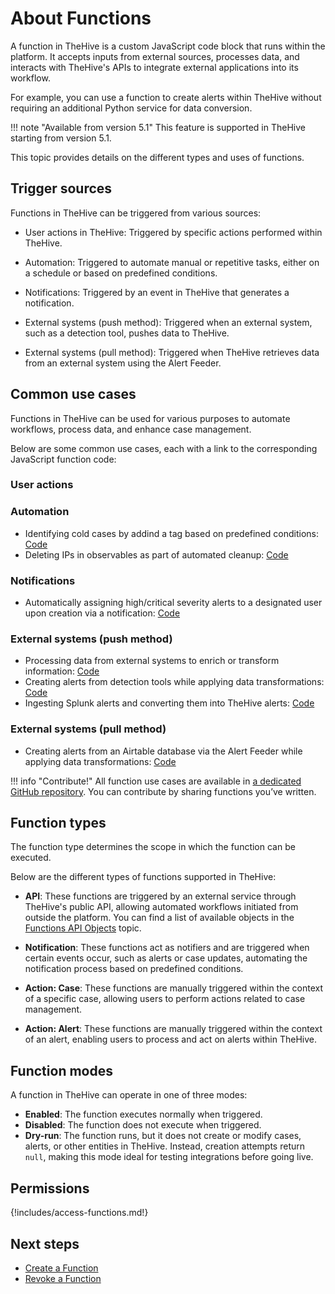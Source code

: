 # About Functions

A function in TheHive is a custom JavaScript code block that runs within the platform. It accepts inputs from external sources, processes data, and interacts with TheHive's APIs to integrate external applications into its workflow.

For example, you can use a function to create alerts within TheHive without requiring an additional Python service for data conversion.

!!! note "Available from version 5.1"
    This feature is supported in TheHive starting from version 5.1.

This topic provides details on the different types and uses of functions.

## Trigger sources

Functions in TheHive can be triggered from various sources:

* User actions in TheHive: Triggered by specific actions performed within TheHive.

* Automation: Triggered to automate manual or repetitive tasks, either on a schedule or based on predefined conditions.

* Notifications: Triggered by an event in TheHive that generates a notification.

* External systems (push method): Triggered when an external system, such as a detection tool, pushes data to TheHive.

* External systems (pull method): Triggered when TheHive retrieves data from an external system using the Alert Feeder.

## Common use cases

Functions in TheHive can be used for various purposes to automate workflows, process data, and enhance case management.

Below are some common use cases, each with a link to the corresponding JavaScript function code:

### User actions

### Automation

* Identifying cold cases by addind a tag based on predefined conditions: [Code]()
* Deleting IPs in observables as part of automated cleanup: [Code]()

### Notifications

* Automatically assigning high/critical severity alerts to a designated user upon creation via a notification: [Code]()

### External systems (push method)

* Processing data from external systems to enrich or transform information: [Code]()
* Creating alerts from detection tools while applying data transformations: [Code]()
* Ingesting Splunk alerts and converting them into TheHive alerts: [Code]()

### External systems (pull method)

* Creating alerts from an Airtable database via the Alert Feeder while applying data transformations: [Code]()

!!! info "Contribute!"
    All function use cases are available in [a dedicated GitHub repository](). You can contribute by sharing functions you’ve written.

## Function types

The function type determines the scope in which the function can be executed.

Below are the different types of functions supported in TheHive:

* **API**: These functions are triggered by an external service through TheHive's public API, allowing automated workflows initiated from outside the platform. You can find a list of available objects in the [Functions API Objects](functions-api-objects.md) topic.

* **Notification**: These functions act as notifiers and are triggered when certain events occur, such as alerts or case updates, automating the notification process based on predefined conditions.

* **Action: Case**: These functions are manually triggered within the context of a specific case, allowing users to perform actions related to case management.

* **Action: Alert**: These functions are manually triggered within the context of an alert, enabling users to process and act on alerts within TheHive.

## Function modes

A function in TheHive can operate in one of three modes:

* **Enabled**: The function executes normally when triggered.
* **Disabled**: The function does not execute when triggered.
* **Dry-run**: The function runs, but it does not create or modify cases, alerts, or other entities in TheHive. Instead, creation attempts return `null`, making this mode ideal for testing integrations before going live.

## Permissions

{!includes/access-functions.md!}

## Next steps

* [Create a Function](create-a-function.md)
* [Revoke a Function](revoke-a-function.md)